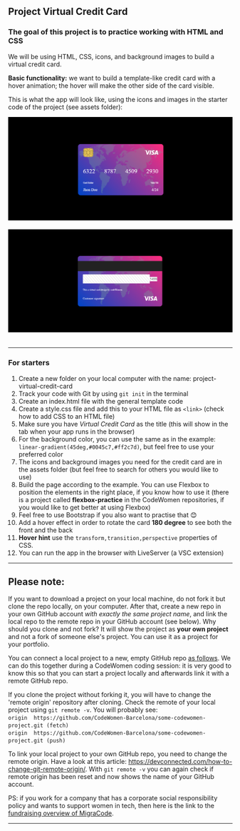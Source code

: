 ## Project Virtual Credit Card

### The goal of this project is to practice working with HTML and CSS

We will be using HTML, CSS, icons, and background images to build a virtual credit card.

**Basic functionality:** we want to build a template-like credit card with a hover animation; the hover will make the other side of the card visible.

This is what the app will look like, using the icons and images in the starter code of the project (see assets folder):  

<img src="/sample front.png" width="600" /> 
<img src="/sample back.png " width="600" /> 

---

### For starters

1. Create a new folder on your local computer with the name: project-virtual-credit-card
1. Track your code with Git by using `git init` in the terminal
1. Create an index.html file with the general template code
1. Create a style.css file and add this to your HTML file as `<link>` (check how to add CSS to an HTML file)
1. Make sure you have *Virtual Credit Card* as the title (this will show in the tab when your app runs in the browser)
1. For the background color, you can use the same as in the example: `linear-gradient(45deg,#0045c7,#ff2c7d)`, but feel free to use your preferred color
1. The icons and background images you need for the credit card are in the assets folder (but feel free to search for others you would like to use)
1. Build the page according to the example. You can use Flexbox to position the elements in the right place, if you know how to use it (there is a project called **flexbox-practice** in the CodeWomen repositories, if you would like to get better at using Flexbox)
1. Feel free to use Bootstrap if you also want to practise that 😊
1. Add a hover effect in order to rotate the card **180 degree** to see both the front and the back
1. **Hover hint** use the `transform,transition,perspective` properties of CSS.
1. You can run the app in the browser with LiveServer (a VSC extension)

---



## Please note:
If you want to download a project on your local machine, do not fork it but clone the repo locally, on your computer. After that, create a new repo in your own GitHub account *with exactly the same project name*, and link the local repo to the remote repo in your GitHub account (see below). Why should you clone and not fork? It will show the project as **your own project** and not a fork of someone else's project. You can use it as a project for your portfolio.

You can connect a local project to a new, empty GitHub repo [as follows](https://docs.github.com/en/github/importing-your-projects-to-github/adding-an-existing-project-to-github-using-the-command-line). We can do this together during a CodeWomen coding session: it is very good to know this so that you can start a project locally and afterwards link it with a remote GitHub repo.

If you clone the project without forking it, you will have to change the 'remote origin' repository after cloning. Check the remote of your local project using `git remote -v`. You will probably see:  
`origin  https://github.com/CodeWomen-Barcelona/some-codewomen-project.git (fetch)`  
`origin  https://github.com/CodeWomen-Barcelona/some-codewomen-project.git (push)`

To link your local project to your own GitHub repo, you need to change the remote origin. Have a look at this article: https://devconnected.com/how-to-change-git-remote-origin/. With `git remote -v` you can again check if remote origin has been reset and now shows the name of your GitHub account.

PS: if you work for a company that has a corporate social responsibility policy and wants to support women in tech, then here is the link to the [fundraising overview of MigraCode](https://docs.google.com/spreadsheets/d/1Zs-Mmi39bcjVw2U-iEQWSHSjkb-EmET-j1WB2oJF45Q/edit#gid=0).

---
